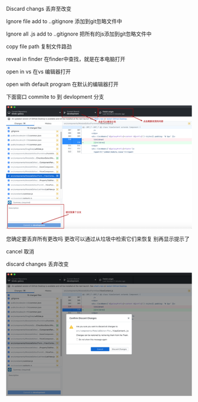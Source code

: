  Discard  changs   丢弃至改变

 lgnore file  add to  ..gitignore   添加到git忽略文件中

 lgnore all .js  add to  ..gitignore   把所有的js添加到git忽略文件中

copy file path  复制文件路劲

reveal in  finder   在finder中查找，就是在本电脑打开

open in vs 在vs 编辑器打开

open with default  program 在默认的编辑器打开



下面窗口 commite  to 到 devlopment 分支

![gitbut1](./gitbut1.png)



您确定要丢弃所有更改吗
更改可以通过从垃圾中检索它们来恢复
别再显示提示了

  cancel 取消

 discard changes 丢弃改变

![gitbut2](./gitbut2.png)

